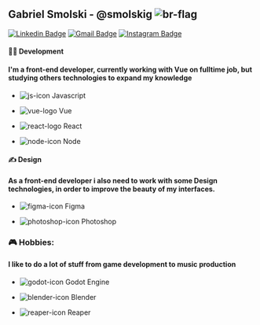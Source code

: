 ## Gabriel Smolski - @smolskig ![br-flag](https://user-images.githubusercontent.com/50807768/87238438-e759dd80-c3d8-11ea-82e1-075f09d5cba2.png)
[![Linkedin Badge](https://img.shields.io/badge/-LinkedIn-blue?style=flat&logo=Linkedin&logoColor=white&link=https://www.linkedin.com/in/smolskig/)](https://www.linkedin.com/in/smolskig/)
[![Gmail Badge](https://img.shields.io/badge/-Gmail-c14438?style=flat&logo=Gmail&logoColor=white&link=mailto:contatosmolski@gmail.com)](mailto:contatosmolski@gmail.com)
[![Instagram Badge](https://img.shields.io/badge/-Instagram-C13584?style=flat&labelColor=C13584&logo=instagram&logoColor=white&link=https://www.instagram.com/smolskig/)](https://www.instagram.com/smolskig/)

#### 👨‍💻 Development
#### I'm a front-end developer, currently working with Vue on fulltime job, but studying others technologies to expand my knowledge

- ![js-icon](https://user-images.githubusercontent.com/50807768/87238504-7a931300-c3d9-11ea-883f-b9dd223e1e5f.png)  Javascript

- ![vue-logo](https://user-images.githubusercontent.com/50807768/87238469-22f4a780-c3d9-11ea-90d4-a8239a4198c9.png)  Vue

- ![react-logo](https://user-images.githubusercontent.com/50807768/88297175-fa708580-ccd5-11ea-92c3-4f35e64f1b85.png)  React

- ![node-icon](https://user-images.githubusercontent.com/50807768/88297165-f93f5880-ccd5-11ea-8a2d-f352de3fd9f7.png)  Node

#### ✍️ Design
#### As a front-end developer i also need to work with some Design technologies, in order to improve the beauty of my interfaces.

- ![figma-icon](https://user-images.githubusercontent.com/50807768/88301054-8edce700-ccda-11ea-8bae-311e951651fe.png) Figma

- ![photoshop-icon](https://user-images.githubusercontent.com/50807768/88301077-943a3180-ccda-11ea-96e6-df42208aaa01.png) Photoshop

### 🎮 Hobbies:
#### I like to do a lot of stuff from game development to music production 

- ![godot-icon](https://user-images.githubusercontent.com/50807768/88297157-f6446800-ccd5-11ea-8b00-1be26b0a3e89.png) Godot Engine

- ![blender-icon](https://user-images.githubusercontent.com/50807768/88301026-871d4280-ccda-11ea-8449-d9afffde1c13.png) Blender

- ![reaper-icon](https://user-images.githubusercontent.com/50807768/88301891-918c0c00-ccdb-11ea-9bdf-6c537fe7bee8.png) Reaper






